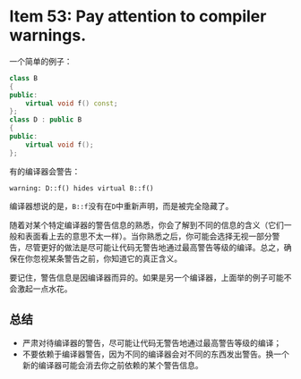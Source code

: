 # Item 53: Pay attention to compiler warnings.

一个简单的例子：

```cpp
class B
{
public:
    virtual void f() const;
};
class D : public B
{
public:
    virtual void f();
};
```

有的编译器会警告：

```shell
warning: D::f() hides virtual B::f()
```

编译器想说的是，`B::f`没有在`D`中重新声明，而是被完全隐藏了。

随着对某个特定编译器的警告信息的熟悉，你会了解到不同的信息的含义（它们一般和表面看上去的意思不太一样）。当你熟悉之后，你可能会选择无视一部分警告，尽管更好的做法是尽可能让代码无警告地通过最高警告等级的编译。总之，确保在你忽视某条警告之前，你知道它的真正含义。

要记住，警告信息是因编译器而异的。如果是另一个编译器，上面举的例子可能不会激起一点水花。

## 总结

- 严肃对待编译器的警告，尽可能让代码无警告地通过最高警告等级的编译；
- 不要依赖于编译器警告，因为不同的编译器会对不同的东西发出警告。换一个新的编译器可能会消去你之前依赖的某个警告信息。
